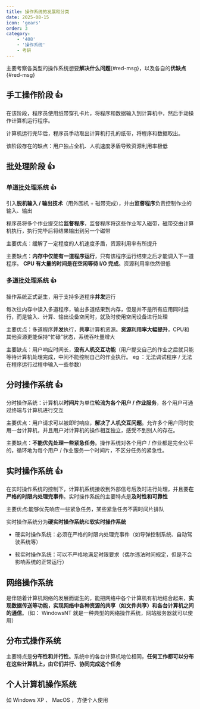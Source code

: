 ```yaml
---
title: 操作系统的发展和分类
date: 2025-08-15
icon: 'gears'
order: 3
category: 
    - '408'
    - '操作系统'
    - 考研  
---
```


主要考察各类型的操作系统想要**解决什么问题**{#red-msg}，以及各自的**优缺点**{#red-msg}

## 手工操作阶段 :thumbsup:

在该阶段，程序员使用纸带穿孔卡片，将程序和数据输入到计算机中，然后手动操作计算机运行程序。

计算机运行完毕后，程序员手动取出计算机打孔的纸带，将程序和数据取出。

该阶段存在的缺点：用户独占全机、人机速度矛盾导致资源利用率极低

## 批处理阶段 :thumbsup:

### 单道批处理系统 :thumbsup:

引入**脱机输入 / 输出技术**（用外围机 + 磁带完成），并由**监督程序**负责控制作业的输入、输出

程序员将多个作业提交给**监督程序**，监督程序将这些作业写入磁带，磁带交由计算机执行，执行完毕后将结果输出到另一个磁带

主要优点：缓解了一定程度的人机速度矛盾，资源利用率有所提升

主要缺点：**内存中仅能有一道程序运行**，只有该程序运行结束之后才能调入下一道程序。 **CPU 有大量的时间是在空闲等待 I/O 完成**。资源利用率依然很低

### 多道批处理系统 :thumbsup:

操作系统正式诞生，用于支持多道程序**并发**运行

每次往内存中读入多道程序，输出多道结果到内存，但是并不是所有应用同时运行，而是输入、计算、输出设备空闲时，就及时使用空闲设备进行处理

主要优点：多道程序**并发**执行，**共享**计算机资源。**资源利用率大幅提升**，CPU和其他资源更能保持“忙碌”状态，系统吞吐量增大

主要缺点：用户响应时间长，**没有人机交互功能**（用户提交自己的作业之后就只能等待计算机处理完成，中间不能控制自己的作业执行。 eg ：无法调试程序 / 无法在程序运行过程中输入一些参数）

## 分时操作系统 :thumbsup:

分时操作系统：计算机以**时间片**为单位**轮流为各个用户 / 作业服务**，各个用户可通过终端与计算机进行交互

主要优点：用户请求可以被即时响应，**解决了人机交互问题**。允许多个用户同时使用一台计算机，并且用户对计算机的操作相互独立，感受不到别人的存在。

主要缺点：**不能优先处理一些紧急任务**。操作系统对各个用户 / 作业都是完全公平的，循环地为每个用户 / 作业服务一个时间片，不区分任务的紧急性。

## 实时操作系统 :thumbsup:

在实时操作系统的控制下，计算机系统接收到外部信号后及时进行处理，并且要**在严格的时限内处理完事件**。实时操作系统的主要特点是**及时性和可靠性**

主要优点:能够优先响应一些紧急任务，某些紧急任务不需时间片排队

实时操作系统分为**硬实时操作系统**和**软实时操作系统**

- 硬实时操作系统：必须在严格的时限内处理完事件（如导弹控制系统、自动驾驶系统等）

- 软实时操作系统：可以不严格地满足时限要求（偶尔违法时间规定，但是不会影响系统的正常运行）

## 网络操作系统

是伴随着计算机网络的发展而诞生的，能把网络中各个计算机有机地结合起来，**实现数据传送等功能，实现网络中各种资源的共享（如文件共享）和各台计算机之间的通信**。（如： WindowsNT 就是一种典型的网络操作系统，网站服务器就可以使用）

## 分布式操作系统

主要特点是**分布性和并行性**。系统中的各台计算机地位相同，**任何工作都可以分布在这些计算机上，由它们并行、协同完成这个任务**

## 个人计算机操作系统

如 Windows XP 、 MacOS ，方便个人使用
